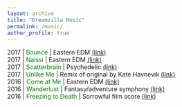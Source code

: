 ```yaml
---
layout: archive
title: "Dreamzilla Music"
permalink: /music/
author_profile: true
---
```


2017 | <font color="green">Bounce</font> | Eastern EDM <font color="blue"><a href="https://www.youtube.com/watch?v=n5HYg88dlno">(link)</a></font>  
2017 | <font color="green">Naissi</font> | Eastern EDM <font color="blue"><a href="https://www.youtube.com/watch?v=80c0wDLY1vk">(link)</a></font>  
2017 | <font color="green">Scatterbrain</font> | Psychedelic <font color="blue"><a href="https://www.youtube.com/watch?v=eLxMZ-22B7Q">(link)</a></font>  
2017 | <font color="green">Unlike Me</font> | Remix of original by Kate Havnevik <font color="blue"><a href="https://www.youtube.com/watch?v=Ce8Hv_vvWAA">(link)</a></font>  
2016 | <font color="green">Come at Me</font> | Eastern EDM <font color="blue"><a href="https://www.youtube.com/watch?v=NKDDihHws7k">(link)</a></font>   
2016 | <font color="green">Wanderlust</font> | Fantasy/adventure symphony <font color="blue"><a href="https://www.youtube.com/watch?v=x5TGoqTT0lc">(link)</a></font>   
2016 | <font color="green">Freezing to Death</font> | Sorrowful film score <font color="blue"><a href="https://www.youtube.com/watch?v=YgMHxYDyuGQ">(link)</a></font>   
